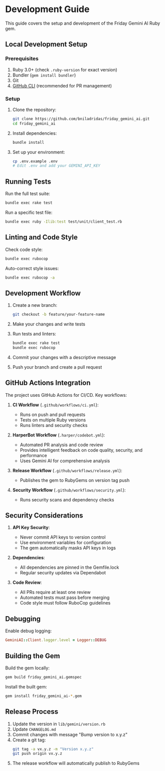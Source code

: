 # Development Guide

This guide covers the setup and development of the Friday Gemini AI Ruby gem.

## Local Development Setup

### Prerequisites
1. Ruby 3.0+ (check `.ruby-version` for exact version)
2. Bundler (`gem install bundler`)
3. Git
4. [GitHub CLI](https://cli.github.com/) (recommended for PR management)

### Setup

1. Clone the repository:
   ```bash
   git clone https://github.com/bniladridas/friday_gemini_ai.git
   cd friday_gemini_ai
   ```

2. Install dependencies:
   ```bash
   bundle install
   ```

3. Set up your environment:
   ```bash
   cp .env.example .env
   # Edit .env and add your GEMINI_API_KEY
   ```

## Running Tests

Run the full test suite:
```bash
bundle exec rake test
```

Run a specific test file:
```bash
bundle exec ruby -Ilib:test test/unit/client_test.rb
```

## Linting and Code Style

Check code style:
```bash
bundle exec rubocop
```

Auto-correct style issues:
```bash
bundle exec rubocop -a
```

## Development Workflow

1. Create a new branch:
   ```bash
   git checkout -b feature/your-feature-name
   ```

2. Make your changes and write tests

3. Run tests and linters:
   ```bash
   bundle exec rake test
   bundle exec rubocop
   ```

4. Commit your changes with a descriptive message

5. Push your branch and create a pull request

## GitHub Actions Integration

The project uses GitHub Actions for CI/CD. Key workflows:

1. **CI Workflow** (`.github/workflows/ci.yml`):
    - Runs on push and pull requests
    - Tests on multiple Ruby versions
    - Runs linters and security checks

2. **HarperBot Workflow** (`.harper/codebot.yml`):
    - Automated PR analysis and code review
    - Provides intelligent feedback on code quality, security, and performance
    - Uses Gemini AI for comprehensive analysis

3. **Release Workflow** (`.github/workflows/release.yml`):
    - Publishes the gem to RubyGems on version tag push

4. **Security Workflow** (`.github/workflows/security.yml`):
    - Runs security scans and dependency checks

## Security Considerations

1. **API Key Security**:
   - Never commit API keys to version control
   - Use environment variables for configuration
   - The gem automatically masks API keys in logs

2. **Dependencies**:
   - All dependencies are pinned in the Gemfile.lock
   - Regular security updates via Dependabot

3. **Code Review**:
   - All PRs require at least one review
   - Automated tests must pass before merging
   - Code style must follow RuboCop guidelines

## Debugging

Enable debug logging:
```ruby
GeminiAI::Client.logger.level = Logger::DEBUG
```

## Building the Gem

Build the gem locally:
```bash
gem build friday_gemini_ai.gemspec
```

Install the built gem:
```bash
gem install friday_gemini_ai-*.gem
```

## Release Process

1. Update the version in `lib/gemini/version.rb`
2. Update `CHANGELOG.md`
3. Commit changes with message "Bump version to x.y.z"
4. Create a git tag:
   ```bash
   git tag -a vx.y.z -m "Version x.y.z"
   git push origin vx.y.z
   ```
5. The release workflow will automatically publish to RubyGems
